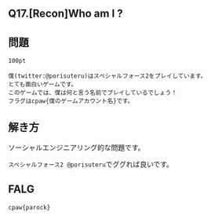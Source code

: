 Q17.[Recon]Who am I ?
---------------------

問題
----
```
100pt

僕(twitter:@porisuteru)はスペシャルフォース2をプレイしています。
とても面白いゲームです。
このゲームでは、僕は何と言う名前でプレイしているでしょう！
フラグはcpaw{僕のゲームアカウント名}です。
```

解き方
------

ソーシャルエンジニアリング的な問題です。

`スペシャルフォース2 @porisuteru`でググれば良いです。

FALG
----
`cpaw{parock}`
